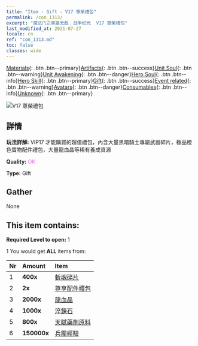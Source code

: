 ```yaml
---
title: "Item - Gift - V17 尊榮禮包"
permalink: /con_1313/
excerpt: "魔法门之英雄无敌：战争纪元  V17 尊榮禮包"
last_modified_at: 2021-07-27
locale: cn
ref: "con_1313.md"
toc: false
classes: wide
---
```

 [Materials](/ItemsCN/){: .btn .btn--primary}[Artifacts](/ItemsCN/Artifacts/){: .btn .btn--success}[Unit Soul](/ItemsCN/UnitSoul/){: .btn .btn--warning}[Unit Awakening](/ItemsCN/UnitAwakening/){: .btn .btn--danger}[Hero Soul](/ItemsCN/HeroSoul/){: .btn .btn--info}[Hero Skill](/ItemsCN/HeroSkill/){: .btn .btn--primary}[Gift](/ItemsCN/Gift/){: .btn .btn--success}[Event related](/ItemsCN/Events/){: .btn .btn--warning}[Avatars](/ItemsCN/Avatars/){: .btn .btn--danger}[Consumables](/ItemsCN/Consumables/){: .btn .btn--info}[Unknown](/ItemsCN/Unknown/){: .btn .btn--primary}

 ![V17 尊榮禮包](/images/t/i_905001.png)

## 詳情
 **玩法詳解:** VIP17 才能購買的超值禮包，內含大量黑暗騎士專屬武器碎片，極品橙色寶物配件禮包，大量龍血晶等稀有養成資源

 **Quality:** <span style="color: #DA70D6">OK</span>

 **Type:** Gift

## Gather

  None

## This item contains:

 **Required Level to open:** 1

 1 You would get **ALL** items  from:

  | Nr | Amount |     Item    |
  |:---|:-------|:------------|
  | 1 |  **400x** | [斬魂碎片](/cn/Items/con_979/) |  | 
  | 2 |  **2x** | [尊享配件禮包](/cn/Items/con_1363/) |  | 
  | 3 |  **2000x** | [龍血晶](/cn/Items/con_879/) |  | 
  | 4 |  **1000x** | [淬鍊石](/cn/Items/con_814/) |  | 
  | 5 |  **800x** | [天賦藥劑原料](/cn/Items/con_1120/) |  | 
  | 6 |  **150000x** | [兵團經驗](/cn/Items/con_902/) |  | 
